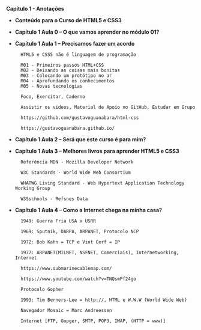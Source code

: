 **Capítulo 1 - Anotações**

- **Conteúdo para o Curso de HTML5 e CSS3**

- **Capítulo 1 Aula 0 – O que vamos aprender no módulo 01?**

- **Capítulo 1 Aula 1 – Precisamos fazer um acordo**

        HTML5 e CSS5 não é linguagem de programação

        M01 - Primeiros passos HTML+CSS
        M02 - Deixando as coisas mais bonitas
        M03 - Colocando um protótipo no ar
        M04 - Aprofundando os conhecimentos
        M05 - Novas tecnologias

        Foco, Exercitar, Caderno

        Assistir os videos, Material de Apoio no GitHub, Estudar em Grupo

        https://github.com/gustavoguanabara/html-css

        https://gustavoguanabara.github.io/


- **Capítulo 1 Aula 2 – Será que este curso é para mim?**

- **Capítulo 1 Aula 3 – Melhores livros para aprender HTML5 e CSS3**

        Referência MDN - Mozilla Developer Network

        W3C Standards - World Wide Web Consortium

        WHATWG Living Standard - Web Hypertext Application Technology Working Group

        W3Sschools - Refsnes Data

- **Capítulo 1 Aula 4 – Como a Internet chega na minha casa?**

        1949: Guerra Fria USA x USRR 

        1969: Sputnik, DARPA, ARPANET, Protocolo NCP

        1972: Bob Kahn = TCP e Vint Cerf = IP

        1977: ARPANET(MILNET, NSFNET, Comerciais), Internetworking, Internet

        https://www.submarinecablemap.com/

        https://www.youtube.com/watch?v=TNQsmPf24go

        Protocolo Gopher

        1993: Tim Berners-Lee = http://, HTML e W.W.W (World Wide Web)

        Navegador Mosaic = Marc Andreessen

        Internet [FTP, Gopger, SMTP, POP3, IMAP, (HTTP = www)]